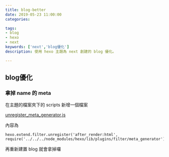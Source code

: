 ```yaml
---
title: blog-better
date: 2019-05-23 11:00:00
categories:

tags:
- blog
- hexo
- next
keywords: ['next','blog優化']
description: 使用 hexo 主題為 next 創建的 blog 優化。

---
```


## blog優化

### 拿掉 name 的 meta

在主題的檔案夾下的 scripts 新增一個檔案

[unregister_meta_generator.js](https://github.com/chianChen/hexo-theme-next/blob/master/scripts/unregister_meta_generator.js)

內容為

```
hexo.extend.filter.unregister('after_render:html', require('../../../node_modules/hexo/lib/plugins/filter/meta_generator')); 
```

再重新建置 blog <meta name="generator" content="Hexo 3.8.0"> 就會拿掉囉

